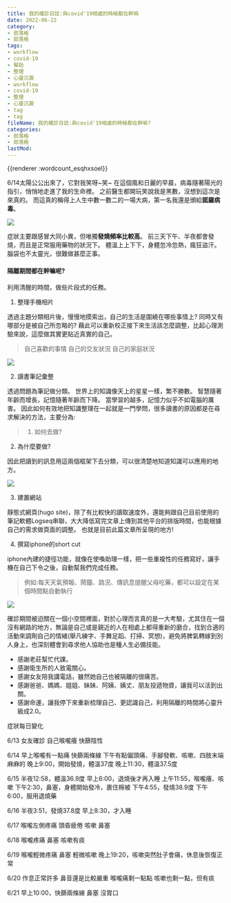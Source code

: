 ```yaml
---
title: 我的確診日誌:與covid'19相處的時候都在幹嘛
date: 2022-06-22
category:
- 部落格
- 部落格
tags:
- workflow
- covid-19
- 幫助
- 整理
- 心靈沉澱
- workflow
- covid-19
- 整理
- 心靈沉澱
- tag
- tag
fileName: 我的確診日誌:與covid'19相處的時候都在幹嘛?
categories:
- 部落格
- 部落格
lastMod: 
---
```

{{renderer :wordcount_esqhxsoel}}

6/14太陽公公出來了，它對我笑呀~笑~
在這個風和日麗的早晨，病毒隨著陽光的指引，悄悄地走進了我的生命裡。
之前醫生都開玩笑說我是黑數，沒想到這次是來真的。
而這真的稱得上人生中數一數二的一場大病，第一名我還是頒給**諾羅病毒**。

![](https://cdn.jsdelivr.net/gh/xiang0805/blogimage@main/img/我的確診日誌-1.jpeg)

症狀主要跟感冒大同小異，但唯獨**發燒頻率比較高**。
前三天下午、半夜都會發燒，而且是正常服用藥物的狀況下。
體溫上上下下，身體忽冷忽熱，瘋狂盜汗。
腦袋也不太靈光，很難做甚麼正事。

#### 隔離期間都在幹嘛呢?
利用清醒的時間，做些片段式的任務。

1. 整理手機相片

透過主題分類相片後，慢慢地摸索出，自己的生活是圍繞在哪些事情上?
同時又有哪部分是被自己所忽略的?
藉此可以重新校正接下來生活該怎麼調整，比起心理測驗來說，這麼做其實更貼近真實的自己。
>自己喜歡的事情
自己的交友狀況
自己的家庭狀況

![](https://cdn.jsdelivr.net/gh/xiang0805/blogimage@main/img/我的確診日誌-2.jpeg)

2. 讀書筆記彙整

透過問題為筆記做分類。
世界上的知識像天上的星星一樣，繁不勝數。
智慧隨著年齡而增長，記憶隨著年齡而下降。
當學習的越多，記憶力似乎不如電腦的厲害。
因此如何有效地把知識整理在一起就是一門學問，很多讀書的原因都是在尋求解決的方法，主要分為:
>1. 如何去做?
2. 為什麼要做?

因此把讀到的訊息用這兩個框架下去分類，可以很清楚地知道知識可以應用的地方。

![](https://cdn.jsdelivr.net/gh/xiang0805/blogimage@main/img/我的確診日誌-3.jpg)

3. 建置網站

靜態式網頁(hugo site)，除了有比較快的讀取速度外，還能夠跟自己目前使用的筆記軟體Logseq串聯，大大降低寫完文章上傳到其他平台的排版時間，也能根據自己的需求做頁面的調整。
也就是目前此篇文章所呈現的地方!

4. 撰寫iphone的short cut

iphone內建的捷徑功能，就像在使喚助理一樣，把一些重複性的任務寫好，讓手機在自己下令之後，自動幫我們完成任務。
>例如:每天天氣預報、鬧鐘、路況、傳訊息提醒父母吃藥，都可以設定在某個時間點自動執行

![](https://cdn.jsdelivr.net/gh/xiang0805/blogimage@main/img/我的確診日誌-4.jpeg)

確診期間被迫關在一個小空間裡面，對於心理而言真的是一大考驗，尤其住在一個沒有網路的地方，無論是自己或是親近的人在相處上都得重新的磨合，找到合適的活動來調劑自己的情緒(舉凡練字、手舞足蹈、打掃、冥想)，避免將脾氣轉嫁到別人身上，也深刻體會到尋求他人協助也是種人生必備技能。
* 感謝老莊幫忙代課。
* 感謝衛生所的人致電關心。
* 感謝女友陪我講電話，雖然她自己也被隔離的很痛苦。
* 感謝爸爸、媽媽、姐姐、妹妹、阿姨、姨丈、朋友投遞物資，讓我可以活到出關。
* 感謝命運，讓我停下來重新梳理自己、更認識自己，利用隔離的時間將心靈升級成2.0。

症狀每日變化

6/13
女友確診
自己喉嚨癢
快篩陰性

6/14 
早上喉嚨有一點痛
快篩兩條線
下午有點偏頭痛、手腳發軟、咳嗽、四肢末端麻麻的
晚上9:00，開始發燒，體溫37度
晚上11:30，體溫37.5度

6/15
半夜12:58，體溫36.9度
早上6:00，退燒後才再入睡
上午11:55，喉嚨癢、咳嗽
下午2:30，鼻塞，身體開始發冷，裹住棉被
下午4:55，發燒38.9度
下午6:00，服用退燒藥

6/16
半夜3:51，發燒37.8度
早上8:30，才入睡

6/17
喉嚨左側疼痛
頭昏疲倦
咳嗽
鼻塞

6/18
喉嚨疼痛
鼻塞
咳嗽有痰

6/19
喉嚨輕微疼痛
鼻塞
輕微咳嗽
晚上19:20，咳嗽突然肚子會痛，休息後恢復正常

6/20
作息正常許多
鼻音還是比較嚴重
喉嚨痛剩一點點
咳嗽也剩一點，但有痰

6/21
早上10:00，快篩兩條線
鼻塞
沒胃口


